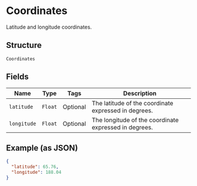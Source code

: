 
# Coordinates

Latitude and longitude coordinates.

## Structure

`Coordinates`

## Fields

| Name | Type | Tags | Description |
|  --- | --- | --- | --- |
| `latitude` | `Float` | Optional | The latitude of the coordinate expressed in degrees. |
| `longitude` | `Float` | Optional | The longitude of the coordinate expressed in degrees. |

## Example (as JSON)

```json
{
  "latitude": 65.76,
  "longitude": 188.04
}
```

